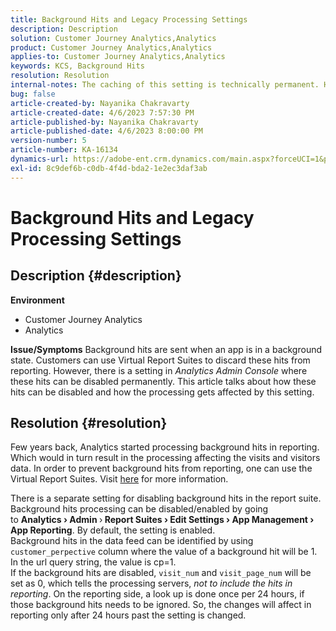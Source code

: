 ```yaml
---
title: Background Hits and Legacy Processing Settings
description: Description
solution: Customer Journey Analytics,Analytics
product: Customer Journey Analytics,Analytics
applies-to: Customer Journey Analytics,Analytics
keywords: KCS, Background Hits
resolution: Resolution
internal-notes: The caching of this setting is technically permanent. However, since we restart those services daily, we are practically manually busting that cache once very 24 hours. The setting caching behavior isn't really documented and is more just of an implementation detail. Therefore, be careful when sharing the information with customers.
bug: false
article-created-by: Nayanika Chakravarty
article-created-date: 4/6/2023 7:57:30 PM
article-published-by: Nayanika Chakravarty
article-published-date: 4/6/2023 8:00:00 PM
version-number: 5
article-number: KA-16134
dynamics-url: https://adobe-ent.crm.dynamics.com/main.aspx?forceUCI=1&pagetype=entityrecord&etn=knowledgearticle&id=6378873d-b5d4-ed11-a7c7-6045bd006b3d
exl-id: 8c9def6b-c0db-4f4d-bda2-1e2ec3daf3ab
---
```

# Background Hits and Legacy Processing Settings

## Description {#description}

<b>Environment</b>
- Customer Journey Analytics
- Analytics



<b>Issue/Symptoms</b>
Background hits are sent when an app is in a background state. Customers can use Virtual Report Suites to discard these hits from reporting. However, there is a setting in *Analytics Admin Console* where these hits can be disabled permanently. This article talks about how these hits can be disabled and how the processing gets affected by this setting.


## Resolution {#resolution}


Few years back, Analytics started processing background hits in reporting. Which would in turn result in the processing affecting the visits and visitors data. In order to prevent background hits from reporting, one can use the Virtual Report Suites. Visit [here](https://experienceleague.adobe.com/docs/analytics/components/virtual-report-suites/vrs-components.html?lang=en) for more information.

There is a separate setting for disabling background hits in the report suite. Background hits processing can be disabled/enabled by going to <b>Analytics </b><b>›</b><b> Admin </b>›<b> Report Suites </b><b>›</b><b> Edit Settings </b><b>›</b><b> App Management </b><b>›</b><b> App Reporting</b>. By default, the setting is enabled.
<br>Background hits in the data feed can be identified by using `customer_perpective` column where the value of a background hit will be 1. In the url query string, the value is cp=1.<br>
If the background hits are disabled, `visit_num` and `visit_page_num` will be set as 0, which tells the processing servers, *not to include the hits in reporting*. On the reporting side, a look up is done once per 24 hours, if those background hits needs to be ignored. So, the changes will affect in reporting only after 24 hours past the setting is changed.
